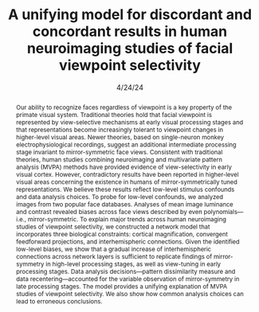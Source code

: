 ---
title: "A unifying model for discordant and concordant results in human neuroimaging studies of facial viewpoint selectivity"

date: 4/24/24
authors_string: Cambria Revsine, Javier Gonzalez-Castillo, Elisha Merriam, Peter Bandettini, Fernando Ramírez
authors:
   - Cambria Revsine
   - Javier Gonzalez-Castillo
   - Elisha Merriam
   - Peter Bandettini
   - Fernando Ramírez
author_ids:
   - javier_gonzalezcastillo
   - peter_bandettini
   - fernando_ramirez
journal: 'Journal of Neuroscience'
volume: 44.0
issue: 17.0
pages: 
book_title: ''
publisher: ''
isbn: 
abstract: 'Our ability to recognize faces regardless of viewpoint is a key property of the primate visual system. Traditional theories hold that facial viewpoint is represented by view-selective mechanisms at early visual processing stages and that representations become increasingly tolerant to viewpoint changes in higher-level visual areas. Newer theories, based on single-neuron monkey electrophysiological recordings, suggest an additional intermediate processing stage invariant to mirror-symmetric face views. Consistent with traditional theories, human studies combining neuroimaging and multivariate pattern analysis (MVPA) methods have provided evidence of view-selectivity in early visual cortex. However, contradictory results have been reported in higher-level visual areas concerning the existence in humans of mirror-symmetrically tuned representations. We believe these results reflect low-level stimulus confounds and data analysis choices. To probe for low-level confounds, we analyzed images from two popular face databases. Analyses of mean image luminance and contrast revealed biases across face views described by even polynomials—i.e., mirror-symmetric. To explain major trends across human neuroimaging studies of viewpoint selectivity, we constructed a network model that incorporates three biological constraints: cortical magnification, convergent feedforward projections, and interhemispheric connections. Given the identified low-level biases, we show that a gradual increase of interhemispheric connections across network layers is sufficient to replicate findings of mirror-symmetry in high-level processing stages, as well as view-tuning in early processing stages. Data analysis decisions—pattern dissimilarity measure and data recentering—accounted for the variable observation of mirror-symmetry in late processing stages. The model provides a unifying explanation of MVPA studies of viewpoint selectivity. We also show how common analysis choices can lead to erroneous conclusions.'
project_id: 
paper_url: https://www.jneurosci.org/content/44/17/e0296232024.abstract
doi: https://doi.org/10.1523/JNEUROSCI.0296-23.2024
data_loc: ''
code_loc: 'https://github.com/toporam/model-crossings'
file: '/assets/publications/'
file_name: ''
type: journal_article
layout: publication 
---